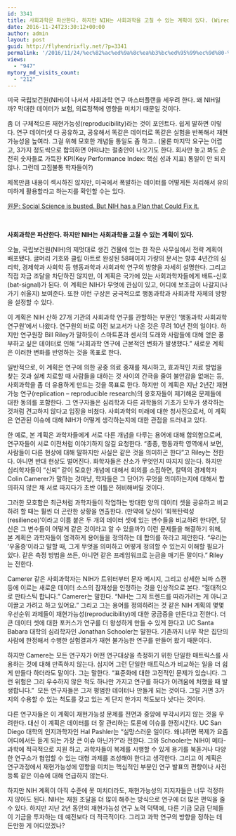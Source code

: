 ```yaml
---
id: 3341
title: 사회과학은 파산한다. 하지만 NIH는 사회과학을 고칠 수 있는 계획이 있다. (Wired Nov 23, 2016 번역)
date: 2016-11-24T23:30:12+00:00
author: admin
layout: post
guid: http://flyhendrixfly.net/?p=3341
permalink: '/2016/11/24/%ec%82%ac%ed%9a%8c%ea%b3%bc%ed%95%99%ec%9d%80-%ed%8c%8c%ec%82%b0%ed%95%9c%eb%8b%a4-%ed%95%98%ec%a7%80%eb%a7%8c-nih%eb%8a%94-%ec%82%ac%ed%9a%8c%ea%b3%bc%ed%95%99%ec%9d%84-%ea%b3%a0%ec%b9%a0-%ec%88%98/'
views:
  - "947"
mytory_md_visits_count:
  - "212"
---
```

미국 국립보건원(NIH)이 나서서 사회과학 연구 마스터플랜을 세우려 한다. 왜 NIH일까? 막대한 데이터가 보험, 의료정책에 영향을 미치기 때문일 것이다.&nbsp;

좀 더 구체적으론 재현가능성(reproducibility)라는 것이 포인트다. 쉽게 말하면 이렇다. 연구 데이터셋 다 공유하고, 공유해서 똑같은 데이터로 똑같은 실험을 반복해서 재현가능성을 높여라. 그걸 위해 모호한 개념들 통일도 좀 하고.. (물론 마지막 요구는 어렵고, 3가지 정도씩으로 합의하면 어떠냐는 절충안이 나오기도 한다. 회사만 놓고 봐도 순전히 숫자들로 가득찬 KPI(Key Performance Index: 핵심 성과 지표) 통일이 안 되지 않나. 그런데 고집불통 학자들이?)

제목만큼 내용이 섹시하진 않지만, 미국에서 폭발하는 데이터를 어떻게든 처리해서 유의미하게 활용할라고 하는지를 확인할 수는 있다.&nbsp;

[원문: Social Science is busted. But NIH has a Plan that Could Fix it.](https://www.wired.com/2016/11/social-science-busted-nih-plan-fix/)

&nbsp;

**사회과학은 파산한다. 하지만 NIH는 사회과학을 고칠 수 있는 계획이 있다.**

<span style="font-weight: 400;">오늘, 국립보건원(NIH)의 제멋대로 생긴 건물에 있는 한 작은 사무실에서 전략 계획이 배포됐다. 글머리 기호와 클립 아트로 완성된 58페이지 가량의 문서는 향후 4년간의 심리학, 경제학과 사회학 등 행동과학과 사회과학 연구의 방향을 자세히 설명한다. 그리고 직접 자금 조달을 차단하진 않지만, 이 계획은 국가에 있는 사회과학자들에게 배트-신호(bat-signal)가 된다. 이 계획은 NIH가 무엇에 관심이 있고, 어디에 보조금이 나갈지(나가기 쉬울지) 보여준다. 또한 이런 구상은 궁극적으로 행동과학과 사회과학 자체의 방향을 설정할 수 있다.</span>

<span style="font-weight: 400;">이 계획은 NIH 산하 27개 기관의 사회과학 연구를 관할하는 부문인 ‘행동과학 사회과학 연구원’에서 나왔다. 연구원의 바로 이전 보고서가 나온 것은 무려 10년 전의 일이다. 하지만 연구원장 Bill Riley가 말하듯이 스마트폰과 센서의 도래와 사람들에 대해 얻은 풍부하고 싶은 데이터로 인해 “사회과학 연구에 근본적인 변화가 발생했다.” 새로운 계획은 이러한 변화를 반영하는 것을 목표로 한다. </span>

<span style="font-weight: 400;">일반적으로, 이 계획은 연구에 의한 공중 의료 중재를 제시하고, 효과적인 치료 방법을 찾는 것과 실제 치료할 때 사람들을 대하는 것 사이의 간극을 줄여 불안감을 없애는 등, 사회과학을 좀 더 유용하게 만드는 것을 목표로 한다. 하지만 이 계획은 지난 2년간 재현가능 연구(replication &#8211; reproducible research)의 옹호자들이 제기해온 문제들에 대한 동의를 포함한다. 그 연구자들은 심리학과 다른 과학들의 기초가 모두가 생각하는 것처럼 견고하지 않다고 입장을 비쳤다. 사회과학의 미래에 대한 청사진으로서, 이 계획은 연관된 이슈에 대해 NIH가 어떻게 생각하는지에 대한 관점을 드러내고 있다.</span>

<span style="font-weight: 400;">한 예로, 본 계획은 과학자들에게 서로 다른 개념을 다루는 용어에 대해 합의함으로써, 연구자들이 서로 이전처럼 이야기하지 않길 요청한다. “종종, 행동과학 영역에서 보면, 사람들이 다른 현상에 대해 말하지만 사실은 같은 것을 의미하곤 한다”고 Riley는 전한다. 아니면 반대 현상도 벌어진다. 화학자들은 산소가 무엇인지 따지지 않는다. 하지만 심리학자들이 “신뢰” 같이 모호한 개념에 대해서 회의를 소집하면, 칼텍의 경제학자 Colin Camerer가 말하는 것마냥, 학자들은 그 단어가 무엇을 의미하는지에 대해서 합의하지 않은 채 서로 따지다가 초반 이틀은 허비해버릴 것이다. </span>

<span style="font-weight: 400;">그러한 모호함은 최근처럼 과학자들이 작업하는 방대한 양의 데이터 셋을 공유하고 비교하려 할 때는 훨씬 더 곤란한 상황을 연출한다. (만약에 당신이 ‘회복탄력성(resilience)’이라고 이름 붙은 두 개의 데이터 셋에 있는 변수들을 비교하려 한다면, 당신은 그 변수들이 어떻게 같은 것이라고 알 수 있을까?) 이런 문제들을 해결하기 위해, 본 계획은 과학자들이 엄격하게 용어들을 정의하는 데 합의를 하라고 제안한다. “우리는 ‘우울증’이라고 말할 때, 그게 무엇을 의미하고 어떻게 정의할 수 있는지 이해할 필요가 있다. 같은 측정 방법을 쓰든, 아니면 같은 프레임워크로 눈금을 매기든 말이다.” Riley는 전한다.</span>

<span style="font-weight: 400;">Camerer 같은 사회과학자는 NIH가 트위터부터 문자 메시지, 그리고 상세한 뇌파 스캔 등에 이르는 새로운 데이터 소스의 잠재성을 인정하는 것을 인상적으로 본다. “절대적으로 판타스틱 합니다.” Camerer는 말한다. “NIH는 그저 트렌드를 따라가려는 게 아니고 이끌고 가려고 하고 있어요.” 그리고 그는 용어를 정의하려는 것 같은 NIH 계획의 몇몇 우선순위 과제들이 재현가능성(reproducibility)에 대한 궁금증을 만든다고 전한다. 더 큰 데이터 셋에 대한 포커스가 연구를 더 왕성하게 만들 수 있게 한다고 UC Santa Babara 대학의 심리학자인 Jonathan Schooler는 말한다. 기존까지 너무 작은 집단의 사람에 한정해서 수행한 실험결과가 재현 불가능한 연구를 만들어 왔기 때문이다.</span>

<span style="font-weight: 400;">하지만 Camere는 모든 연구자가 어떤 연구대상을 측정하기 위한 단일한 매트릭스를 사용하는 것에 대해 만족하지 않는다. 심지어 그런 단일한 매트릭스가 비교하는 일을 더 쉽게 만들다 하더라도 말이다. 그는 말한다. “표준화에 대한 고전적인 문제가 있습니다. 그런 위험은 그리 우수하지 않은 척도 하나만 가지고 연구를 하다가 어려움에 처했을 때 발생합니다.” &nbsp;모든 연구자들은 그저 평범한 데이터나 만들게 되는 것이다. 그럴 거면 3가지의 수용할 수 있는 척도를 갖고 있는 게 단지 한가지 척도보다 낫다는 것이다.</span>

<span style="font-weight: 400;">다른 연구자들은 이 계획이 재현가능성 문제를 전면과 중앙에 부각시키지 않는 것을 우려한다. 대신 이 계획은 데이터를 더 잘 관리하는 토론에 이슈를 한정시킨다. UC San Diego 대학의 인지과학자인 Hal Pashler는 “실망스러운 일이다. 왜냐하면 복제가 요즘 어디에서든 듣게 되는 가장 큰 이슈 아닌가?”라 전한다. 그와 Schooler는 NIH이 메타-과학에 적극적으로 지원 하고, 과학자들이 복제를 시행할 수 있게 용기를 북돋거나 다양한 연구소가 협업할 수 있는 대형 과제를 조성해야 한다고 생각한다. 그리고 이 계획은 연구과정에서 재현가능성에 영향을 미치는 핵심적인 부분인 연구 발표의 편향이나 사전 등록 같은 이슈에 대해 언급하지 않는다. </span>

<span style="font-weight: 400;">하지만 NIH 계획이 아직 수준에 못 미치더라도, 재현가능성의 지지자들은 너무 걱정하지 않아도 된다. NIH는 재원 조달을 더 많이 해주는 방식으로 연구에 더 많은 편익을 줄 수 있다. 하지만 지난 2년 동안의 재현가능성 연구 노력 덕택에, 다른 기금 모금 단체들이 기금을 투자하는 데 예전보다 더 적극적이다. 그리고 과학 연구의 방향을 정하는 데 돈만한 게 어디있겠나?</span>